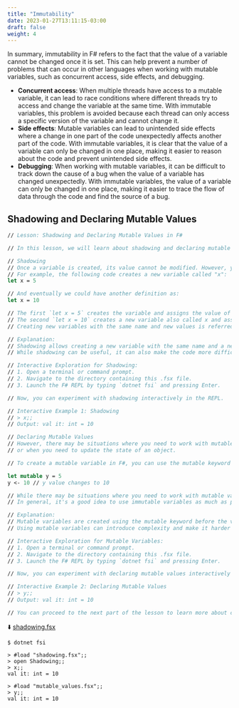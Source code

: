 ```yaml
---
title: "Immutability"
date: 2023-01-27T13:11:15-03:00
draft: false
weight: 4
---
```


In summary, immutability in F# refers to the fact that the value of a variable cannot be changed once it is set. This can help prevent a number of problems that can occur in other languages when working with mutable variables, such as concurrent access, side effects, and debugging.

- **Concurrent access**: When multiple threads have access to a mutable variable, it can lead to race conditions where different threads try to access and change the variable at the same time. With immutable variables, this problem is avoided because each thread can only access a specific version of the variable and cannot change it.
- **Side effects**: Mutable variables can lead to unintended side effects where a change in one part of the code unexpectedly affects another part of the code. With immutable variables, it is clear that the value of a variable can only be changed in one place, making it easier to reason about the code and prevent unintended side effects.
- **Debugging**: When working with mutable variables, it can be difficult to track down the cause of a bug when the value of a variable has changed unexpectedly. With immutable variables, the value of a variable can only be changed in one place, making it easier to trace the flow of data through the code and find the source of a bug.

## Shadowing and Declaring Mutable Values

```fsharp
// Lesson: Shadowing and Declaring Mutable Values in F#

// In this lesson, we will learn about shadowing and declaring mutable values in F#.

// Shadowing
// Once a variable is created, its value cannot be modified. However, you can create a new variable with the same name and a new value.
// For example, the following code creates a new variable called "x":
let x = 5

// And eventually we could have another definition as:
let x = 10

// The first `let x = 5` creates the variable and assigns the value of 5 to it.
// The second `let x = 10` creates a new variable also called x and assigns the new value of 10.
// Creating new variables with the same name and new values is referred to as "shadowing" in F#.

// Explanation:
// Shadowing allows creating a new variable with the same name and a new value, which takes precedence over the previous variable with the same name.
// While shadowing can be useful, it can also make the code more difficult to understand and maintain, so it's recommended to use meaningful variable names and avoid shadowing whenever possible.

// Interactive Exploration for Shadowing:
// 1. Open a terminal or command prompt.
// 2. Navigate to the directory containing this .fsx file.
// 3. Launch the F# REPL by typing `dotnet fsi` and pressing Enter.

// Now, you can experiment with shadowing interactively in the REPL.

// Interactive Example 1: Shadowing
// > x;;
// Output: val it: int = 10

// Declaring Mutable Values
// However, there may be situations where you need to work with mutable variables, for example when you need to change the value of a field in a record
// or when you need to update the state of an object.

// To create a mutable variable in F#, you can use the mutable keyword before the variable's name. For example:

let mutable y = 5
y <- 10 // y value changes to 10

// While there may be situations where you need to work with mutable variables in F#, it's important to be aware of the risks and potential problems that can arise from doing so.
// In general, it's a good idea to use immutable variables as much as possible and to use mutable variables only when necessary.

// Explanation:
// Mutable variables are created using the mutable keyword before the variable's name, allowing the value to be changed after creation.
// Using mutable variables can introduce complexity and make it harder to reason about the code, so they should be used judiciously.

// Interactive Exploration for Mutable Variables:
// 1. Open a terminal or command prompt.
// 2. Navigate to the directory containing this .fsx file.
// 3. Launch the F# REPL by typing `dotnet fsi` and pressing Enter.

// Now, you can experiment with declaring mutable values interactively in the REPL.

// Interactive Example 2: Declaring Mutable Values
// > y;;
// Output: val it: int = 10

// You can proceed to the next part of the lesson to learn more about control flow in F#.
```
⬇️ [shadowing.fsx](#)
```
$ dotnet fsi

> #load "shadowing.fsx";;
> open Shadowing;;
> x;;
val it: int = 10

> #load "mutable_values.fsx";;
> y;;
val it: int = 10
```